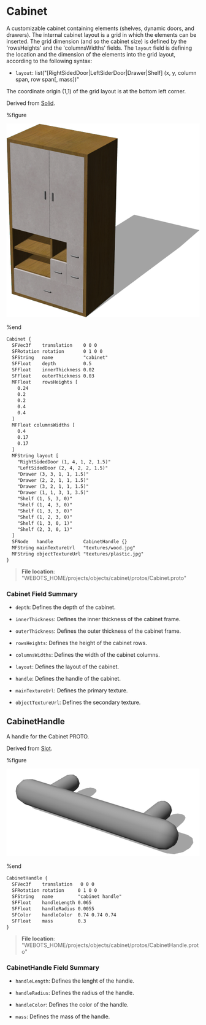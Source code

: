 # Cabinet

A customizable cabinet containing elements (shelves, dynamic doors, and drawers).
The internal cabinet layout is a grid in which the elements can be inserted.
The grid dimension (and so the cabinet size) is defined by the 'rowsHeights' and the 'columnsWidths' fields.
The `layout` field is defining the location and the dimension of the elements into the grid layout, according to the following syntax:
- `layout`: list("[RightSidedDoor|LeftSiderDoor|Drawer|Shelf] (x, y, column span, row span[, mass])"

The coordinate origin (1,1) of the grid layout is at the bottom left corner.

Derived from [Solid](../reference/solid.md).

%figure

![Cabinet](images/objects/cabinet/Cabinet/model.png)

%end

```
Cabinet {
  SFVec3f    translation    0 0 0
  SFRotation rotation       0 1 0 0
  SFString   name           "cabinet"
  SFFloat    depth          0.5        
  SFFloat    innerThickness 0.02       
  SFFloat    outerThickness 0.03       
  MFFloat    rowsHeights [             
    0.24
    0.2
    0.2
    0.4
    0.4
  ]
  MFFloat columnsWidths [              
    0.4
    0.17
    0.17
  ]
  MFString layout [                    
    "RightSidedDoor (1, 4, 1, 2, 1.5)"
    "LeftSidedDoor (2, 4, 2, 2, 1.5)"
    "Drawer (3, 3, 1, 1, 1.5)"
    "Drawer (2, 2, 1, 1, 1.5)"
    "Drawer (3, 2, 1, 1, 1.5)"
    "Drawer (1, 1, 3, 1, 3.5)"
    "Shelf (1, 5, 3, 0)"
    "Shelf (1, 4, 3, 0)"
    "Shelf (1, 3, 3, 0)"
    "Shelf (1, 2, 3, 0)"
    "Shelf (1, 3, 0, 1)"
    "Shelf (2, 3, 0, 1)"
  ]
  SFNode   handle           CabinetHandle {}        
  MFString mainTextureUrl   "textures/wood.jpg"     
  MFString objectTextureUrl "textures/plastic.jpg"  
}
```

> **File location**: "WEBOTS\_HOME/projects/objects/cabinet/protos/Cabinet.proto"

### Cabinet Field Summary

- `depth`: Defines the depth of the cabinet.

- `innerThickness`: Defines the inner thickness of the cabinet frame.

- `outerThickness`: Defines the outer thickness of the cabinet frame.

- `rowsHeights`: Defines the height of the cabinet rows.

- `columnsWidths`: Defines the width of the cabinet columns.

- `layout`: Defines the layout of the cabinet.

- `handle`: Defines the handle of the cabinet.

- `mainTextureUrl`: Defines the primary texture.

- `objectTextureUrl`: Defines the secondary texture.

## CabinetHandle

A handle for the Cabinet PROTO.

Derived from [Slot](../reference/slot.md).

%figure

![CabinetHandle](images/objects/cabinet/CabinetHandle/model.png)

%end

```
CabinetHandle {
  SFVec3f    translation   0 0 0
  SFRotation rotation     0 1 0 0
  SFString   name         "cabinet handle"
  SFFloat    handleLength 0.065             
  SFFloat    handleRadius 0.0055            
  SFColor    handleColor  0.74 0.74 0.74    
  SFFloat    mass         0.3               
}
```

> **File location**: "WEBOTS\_HOME/projects/objects/cabinet/protos/CabinetHandle.proto"

### CabinetHandle Field Summary

- `handleLength`: Defines the lenght of the handle.

- `handleRadius`: Defines the radius of the handle.

- `handleColor`: Defines the color of the handle.

- `mass`: Defines the mass of the handle.

